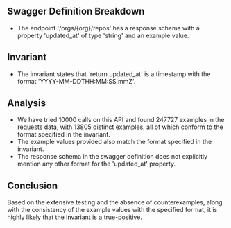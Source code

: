 ## Swagger Definition Breakdown
- The endpoint '/orgs/{org}/repos' has a response schema with a property 'updated_at' of type 'string' and an example value.

## Invariant
- The invariant states that 'return.updated_at' is a timestamp with the format 'YYYY-MM-DDTHH:MM:SS.mmZ'.

## Analysis
- We have tried 10000 calls on this API and found 247727 examples in the requests data, with 13805 distinct examples, all of which conform to the format specified in the invariant.
- The example values provided also match the format specified in the invariant.
- The response schema in the swagger definition does not explicitly mention any other format for the 'updated_at' property.

## Conclusion
Based on the extensive testing and the absence of counterexamples, along with the consistency of the example values with the specified format, it is highly likely that the invariant is a true-positive.

